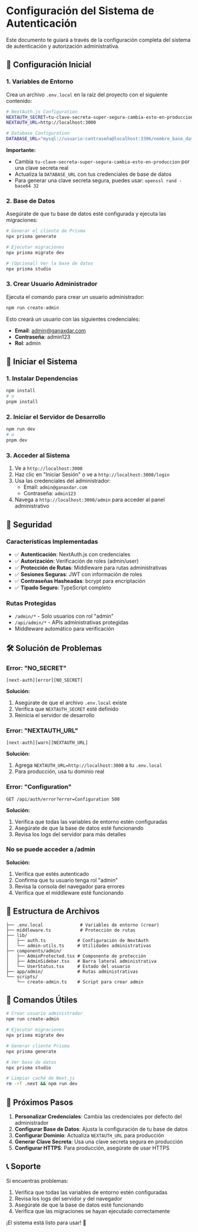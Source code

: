 # Configuración del Sistema de Autenticación

Este documento te guiará a través de la configuración completa del sistema de autenticación y autorización administrativa.

## 🔧 Configuración Inicial

### 1. Variables de Entorno

Crea un archivo `.env.local` en la raíz del proyecto con el siguiente contenido:

```bash
# NextAuth.js Configuration
NEXTAUTH_SECRET=tu-clave-secreta-super-segura-cambia-esto-en-produccion
NEXTAUTH_URL=http://localhost:3000

# Database Configuration
DATABASE_URL="mysql://usuario:contraseña@localhost:3306/nombre_base_datos"
```

**Importante:**

- Cambia `tu-clave-secreta-super-segura-cambia-esto-en-produccion` por una clave secreta real
- Actualiza la `DATABASE_URL` con tus credenciales de base de datos
- Para generar una clave secreta segura, puedes usar: `openssl rand -base64 32`

### 2. Base de Datos

Asegúrate de que tu base de datos esté configurada y ejecuta las migraciones:

```bash
# Generar el cliente de Prisma
npx prisma generate

# Ejecutar migraciones
npx prisma migrate dev

# (Opcional) Ver la base de datos
npx prisma studio
```

### 3. Crear Usuario Administrador

Ejecuta el comando para crear un usuario administrador:

```bash
npm run create-admin
```

Esto creará un usuario con las siguientes credenciales:

- **Email**: admin@ganaxdar.com
- **Contraseña**: admin123
- **Rol**: admin

## 🚀 Iniciar el Sistema

### 1. Instalar Dependencias

```bash
npm install
# o
pnpm install
```

### 2. Iniciar el Servidor de Desarrollo

```bash
npm run dev
# o
pnpm dev
```

### 3. Acceder al Sistema

1. Ve a `http://localhost:3000`
2. Haz clic en "Iniciar Sesión" o ve a `http://localhost:3000/login`
3. Usa las credenciales del administrador:
   - Email: `admin@ganaxdar.com`
   - Contraseña: `admin123`
4. Navega a `http://localhost:3000/admin` para acceder al panel administrativo

## 🔐 Seguridad

### Características Implementadas

- ✅ **Autenticación**: NextAuth.js con credenciales
- ✅ **Autorización**: Verificación de roles (admin/user)
- ✅ **Protección de Rutas**: Middleware para rutas administrativas
- ✅ **Sesiones Seguras**: JWT con información de roles
- ✅ **Contraseñas Hasheadas**: bcrypt para encriptación
- ✅ **Tipado Seguro**: TypeScript completo

### Rutas Protegidas

- `/admin/*` - Solo usuarios con rol "admin"
- `/api/admin/*` - APIs administrativas protegidas
- Middleware automático para verificación

## 🛠️ Solución de Problemas

### Error: "NO_SECRET"

```
[next-auth][error][NO_SECRET]
```

**Solución:**

1. Asegúrate de que el archivo `.env.local` existe
2. Verifica que `NEXTAUTH_SECRET` esté definido
3. Reinicia el servidor de desarrollo

### Error: "NEXTAUTH_URL"

```
[next-auth][warn][NEXTAUTH_URL]
```

**Solución:**

1. Agrega `NEXTAUTH_URL=http://localhost:3000` a tu `.env.local`
2. Para producción, usa tu dominio real

### Error: "Configuration"

```
GET /api/auth/error?error=Configuration 500
```

**Solución:**

1. Verifica que todas las variables de entorno estén configuradas
2. Asegúrate de que la base de datos esté funcionando
3. Revisa los logs del servidor para más detalles

### No se puede acceder a /admin

**Solución:**

1. Verifica que estés autenticado
2. Confirma que tu usuario tenga rol "admin"
3. Revisa la consola del navegador para errores
4. Verifica que el middleware esté funcionando

## 📁 Estructura de Archivos

```
├── .env.local              # Variables de entorno (crear)
├── middleware.ts           # Protección de rutas
├── lib/
│   ├── auth.ts            # Configuración de NextAuth
│   └── admin-utils.ts     # Utilidades administrativas
├── components/admin/
│   ├── AdminProtected.tsx # Componente de protección
│   ├── AdminSidebar.tsx   # Barra lateral administrativa
│   └── UserStatus.tsx     # Estado del usuario
├── app/admin/             # Rutas administrativas
└── scripts/
    └── create-admin.ts    # Script para crear admin
```

## 🔄 Comandos Útiles

```bash
# Crear usuario administrador
npm run create-admin

# Ejecutar migraciones
npx prisma migrate dev

# Generar cliente Prisma
npx prisma generate

# Ver base de datos
npx prisma studio

# Limpiar caché de Next.js
rm -rf .next && npm run dev
```

## 🎯 Próximos Pasos

1. **Personalizar Credenciales**: Cambia las credenciales por defecto del administrador
2. **Configurar Base de Datos**: Ajusta la configuración de tu base de datos
3. **Configurar Dominio**: Actualiza `NEXTAUTH_URL` para producción
4. **Generar Clave Secreta**: Usa una clave secreta segura en producción
5. **Configurar HTTPS**: Para producción, asegúrate de usar HTTPS

## 📞 Soporte

Si encuentras problemas:

1. Verifica que todas las variables de entorno estén configuradas
2. Revisa los logs del servidor y del navegador
3. Asegúrate de que la base de datos esté funcionando
4. Verifica que las migraciones se hayan ejecutado correctamente

¡El sistema está listo para usar! 🎉
